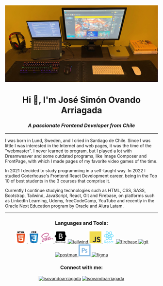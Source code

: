 ![](https://github.com/jsovandoarriagada/jsovandoarriagada/blob/main/my-workspace.png)
<h1 align="center">Hi 👋, I'm José Simón Ovando Arriagada</h1>
<h3 align="center"><em>A passionate Frontend Developer from Chile</em></h3>
<hr/>

<p>
I was born in Lund, Sweden, and I cried in Santiago de Chile. Since I was little I was interested in the Internet and web pages, it was the time of the "webmaster". I never learned to program, but I played a lot with Dreamweaver and some outdated programs, like Image Composer and FrontPage, with which I made pages of my favorite video games of the time.

In 2021 I decided to study programming in a self-taught way. In 2022 I studied Coderhouse's Frontend React Development career, being in the Top 10 of best students in the 3 courses that comprise it.

Currently I continue studying technologies such as HTML, CSS, SASS, Bootstrap, Tailwind, JavaScript, React, Git and Firebase, on platforms such as LinkedIn Learning, Udemy, freeCodeCamp, YouTube and recently in the Oracle Next Education program by Oracle and Alura Latam.
</p>
<hr/>
<h3 align="center">Languages and Tools:</h3>
<p align="center"><a href="https://www.w3.org/html/" target="_blank" rel="noreferrer"> <img src="https://raw.githubusercontent.com/devicons/devicon/master/icons/html5/html5-original-wordmark.svg" alt="html5" width="40" height="40"/></a><a href="https://www.w3schools.com/css/" target="_blank" rel="noreferrer"> <img src="https://raw.githubusercontent.com/devicons/devicon/master/icons/css3/css3-original-wordmark.svg" alt="css3" width="40" height="40"/></a><a href="https://sass-lang.com" target="_blank" rel="noreferrer"> <img src="https://raw.githubusercontent.com/devicons/devicon/master/icons/sass/sass-original.svg" alt="sass" width="40" height="40"/></a><a href="https://getbootstrap.com" target="_blank" rel="noreferrer"> <img src="https://raw.githubusercontent.com/devicons/devicon/master/icons/bootstrap/bootstrap-plain-wordmark.svg" alt="bootstrap" width="40" height="40"/></a><a href="https://tailwindcss.com/" target="_blank" rel="noreferrer"> <img src="https://www.vectorlogo.zone/logos/tailwindcss/tailwindcss-icon.svg" alt="tailwind" width="40" height="40"/></a><a href="https://developer.mozilla.org/en-US/docs/Web/JavaScript" target="_blank" rel="noreferrer"> <img src="https://raw.githubusercontent.com/devicons/devicon/master/icons/javascript/javascript-original.svg" alt="javascript" width="40" height="40"/></a><a href="https://reactjs.org/" target="_blank" rel="noreferrer"> <img src="https://raw.githubusercontent.com/devicons/devicon/master/icons/react/react-original-wordmark.svg" alt="react" width="40" height="40"/></a><a href="https://firebase.google.com/" target="_blank" rel="noreferrer"> <img src="https://www.vectorlogo.zone/logos/firebase/firebase-icon.svg" alt="firebase" width="40" height="40"/></a><a href="https://git-scm.com/" target="_blank" rel="noreferrer"> <img src="https://www.vectorlogo.zone/logos/git-scm/git-scm-icon.svg" alt="git" width="40" height="40"/></a><a href="https://postman.com" target="_blank" rel="noreferrer"> <img src="https://www.vectorlogo.zone/logos/getpostman/getpostman-icon.svg" alt="postman" width="40" height="40"/></a><a href="https://www.photoshop.com/en" target="_blank" rel="noreferrer"> <img src="https://raw.githubusercontent.com/devicons/devicon/master/icons/photoshop/photoshop-line.svg" alt="photoshop" width="40" height="40"/><a href="https://www.figma.com/" target="_blank" rel="noreferrer"> <img src="https://www.vectorlogo.zone/logos/figma/figma-icon.svg" alt="figma" width="40" height="40"/></a></p>

<h3 align="center">Connect with me:</h3>
<p align="center"><a href="https://linkedin.com/in/jsovandoarriagada" target="blank"><img align="center" src="https://raw.githubusercontent.com/rahuldkjain/github-profile-readme-generator/master/src/images/icons/Social/linked-in-alt.svg" alt="jsovandoarriagada" height="30" width="40" /></a> <a href="https://instagram.com/jsovandoarriagada" target="blank"><img align="center" src="https://raw.githubusercontent.com/rahuldkjain/github-profile-readme-generator/master/src/images/icons/Social/instagram.svg" alt="jsovandoarriagada" height="30" width="40" /></a></p>

